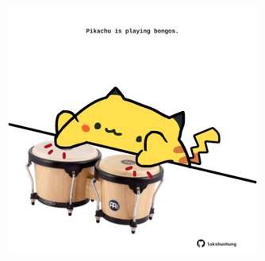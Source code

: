 <!-- built at 04/04/2022, 03:16:17 UTC -->
<p align="center">
  <img width="500" height="500" src="./ReadmeImage.svg">
</p>
